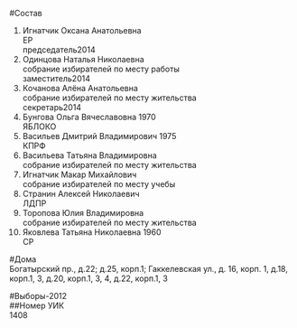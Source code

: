 #Состав  
1. Игнатчик Оксана Анатольевна  
    ЕР  
    председатель2014  
2. Одинцова Наталья Николаевна  
    собрание избирателей по месту работы  
    заместитель2014  
3. Кочанова Алёна Анатольевна  
    собрание избирателей по месту жительства  
    секретарь2014  
4. Бунгова Ольга Вячеславовна 1970  
    ЯБЛОКО  
5. Васильев Дмитрий Владимирович 1975  
    КПРФ  
6. Васильева Татьяна Владимировна   
    собрание избирателей по месту жительства  
7. Игнатчик Макар Михайлович  
    собрание избирателей по месту учебы  
8. Странин Алексей Николаевич  
    ЛДПР  
9. Торопова Юлия Владимировна  
    собрание избирателей по месту жительства  
10. Яковлева Татьяна Николаевна 1960  
    СР  
  
#Дома  
Богатырский пр., д.22; д.25, корп.1; Гаккелевская ул., д. 16, корп. 1, д.18, корп.1, 3, д.20, корп.1, 3, 4, д.22, корп.1, 3  
  
#Выборы-2012  
##Номер УИК  
1408  
